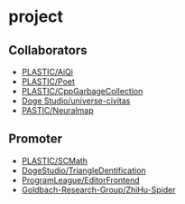 project
===============

Collaborators
---------
* [PLASTIC/AiQi](https://github.com/ProgramLeague/AiQi)
* [PLASTIC/Poet](https://github.com/ProgramLeague/Poet)
* [PLASTIC/CppGarbageCollection](https://github.com/ProgramLeague/CppGarbageCollection)
* [Doge Studio/universe-civitas](https://github.com/DogeStudio/universe-civitas)
* [PASTIC/Neuralmap](https://github.com/ProgramLeague/Neuralmap)

Promoter
-----------
* [PLASTIC/SCMath](https://github.com/ProgramLeague/SCMath)
* [DogeStudio/TriangleDentification](https://github.com/DogeStudio/TriangleDentification)
* [ProgramLeague/EditorFrontend](https://github.com/ProgramLeague/EditorFrontend)
* [Goldbach-Research-Group/ZhiHu-Spider](https://github.com/Goldbach-Research-Group/ZhiHu-Spider)
